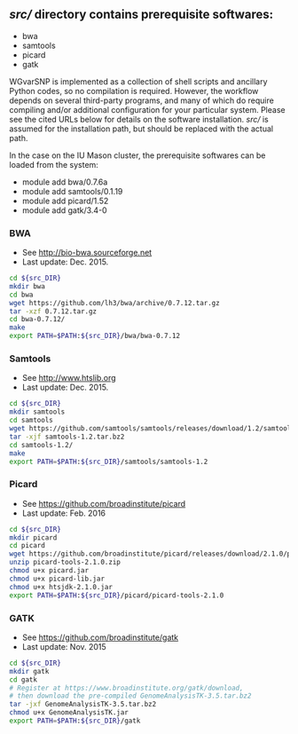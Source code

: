 ## *src/* directory contains prerequisite softwares:
- bwa
- samtools
- picard
- gatk

WGvarSNP is implemented as a collection of shell scripts and ancillary Python codes, so no compilation is required. However, the workflow depends on several third-party programs, and many of which do require compiling and/or additional configuration for your particular system. Please see the cited URLs below for details on the software installation. *src/* is assumed for the installation path, but should be replaced with the actual path.

In the case on the IU Mason cluster, the prerequisite softwares can be loaded from the system:
- module add bwa/0.7.6a
- module add samtools/0.1.19
- module add picard/1.52
- module add gatk/3.4-0

### BWA
* See http://bio-bwa.sourceforge.net
* Last update: Dec. 2015.
```bash
cd ${src_DIR}
mkdir bwa 
cd bwa
wget https://github.com/lh3/bwa/archive/0.7.12.tar.gz
tar -xzf 0.7.12.tar.gz
cd bwa-0.7.12/
make
export PATH=$PATH:${src_DIR}/bwa/bwa-0.7.12
```

### Samtools
* See http://www.htslib.org
* Last update: Dec. 2015.
```bash
cd ${src_DIR}
mkdir samtools
cd samtools
wget https://github.com/samtools/samtools/releases/download/1.2/samtools-1.2.tar.bz2
tar -xjf samtools-1.2.tar.bz2
cd samtools-1.2/
make
export PATH=$PATH:${src_DIR}/samtools/samtools-1.2
```

### Picard
* See https://github.com/broadinstitute/picard
* Last update: Feb. 2016
```bash
cd ${src_DIR}
mkdir picard
cd picard
wget https://github.com/broadinstitute/picard/releases/download/2.1.0/picard-tools-2.1.0.zip
unzip picard-tools-2.1.0.zip
chmod u+x picard.jar
chmod u+x picard-lib.jar
chmod u+x htsjdk-2.1.0.jar
export PATH=$PATH:${src_DIR}/picard/picard-tools-2.1.0
```

### GATK
* See https://github.com/broadinstitute/gatk
* Last update: Nov. 2015
```bash
cd ${src_DIR}
mkdir gatk
cd gatk
# Register at https://www.broadinstitute.org/gatk/download, 
# then download the pre-compiled GenomeAnalysisTK-3.5.tar.bz2
tar -jxf GenomeAnalysisTK-3.5.tar.bz2
chmod u+x GenomeAnalysisTK.jar
export PATH=$PATH:${src_DIR}/gatk
```
